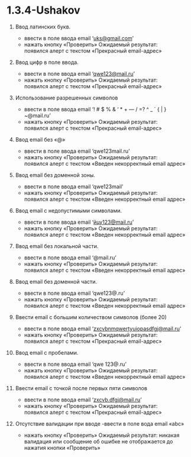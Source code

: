 # 1.3.4-Ushakov
1.  Ввод латинских букв.
	- ввести в поле ввода email ‘uks@gmail.com’
	- нажать кнопку «Проверить»
Ожидаемый результат:  
	появился алерт с текстом «Прекрасный email-адрес»

2. Ввод цифр в поле ввода.
	- ввести в поле ввода email ‘qwe123@mail.ru’
	- нажать кнопку «Проверить»
Ожидаемый результат:  
	появился алерт с текстом «Прекрасный email-адрес»

3. Использование разрешенных символов
	- ввести в поле ввода email ‘! # $ % & ‘ * + — / =? ^ _ ` { | } ~@mail.ru’
	- нажать кнопку «Проверить»
Ожидаемый результат:  
	появился алерт с текстом «Прекрасный email-адрес»

4. Ввод email без «@»
	- ввести в поле ввода email ‘qwe123mail.ru’
	- нажать кнопку «Проверить»
Ожидаемый результат:  
	появился алерт с текстом «Введен некорректный email адрес»

5. Ввод email без доменной зоны.
	- ввести в поле ввода email ‘qwe123mail’
	- нажать кнопку «Проверить»
Ожидаемый результат:  
	появился алерт с текстом «Введен некорректный email адрес»

6. Ввод email с недопустимыми символами.
	- ввести в поле ввода email ‘йцу123@mail.ru’
	- нажать кнопку «Проверить»
Ожидаемый результат:  
	появился алерт с текстом «Введен некорректный email адрес»

7. Ввод email без локальной части.
	- ввести в поле ввода email ‘@mail.ru’
	- нажать кнопку «Проверить»
Ожидаемый результат:  
	появился алерт с текстом «Введен некорректный email адрес»

8. Ввод email без доменной части.
	- ввести в поле ввода email ‘qwe123@.ru’
	- нажать кнопку «Проверить»
Ожидаемый результат:  
	появился алерт с текстом «Введен некорректный email адрес»

9. Ввести email с большим количеством символов (более 20)
	- ввести в поле ввода email ‘zxcvbnmqwertyuiopasdfgj@mail.ru’
	- нажать кнопку «Проверить»
Ожидаемый результат:  
	появился алерт с текстом «Прекрасный email-адрес»

10. Ввод email с пробелами.
	- ввести в поле ввода email ‘qwe 123@.ru’
	- нажать кнопку «Проверить»
Ожидаемый результат:  
	появился алерт с текстом «Введен некорректный email адрес»

11. Ввести email с точкой после первых пяти символов
	- ввести в поле ввода email ‘zxcvb.dfgj@mail.ru’
	- нажать кнопку «Проверить»
Ожидаемый результат:  
	появился алерт с текстом «Прекрасный email-адрес»

12. Отсутствие валидации при вводе
	-ввести в поле вода email «abc»
	- нажать кнопку «Проверить»
Ожидаемый результат: никакая валидация или сообщение об ошибке не отображается до нажатия кнопки «Проверить»
